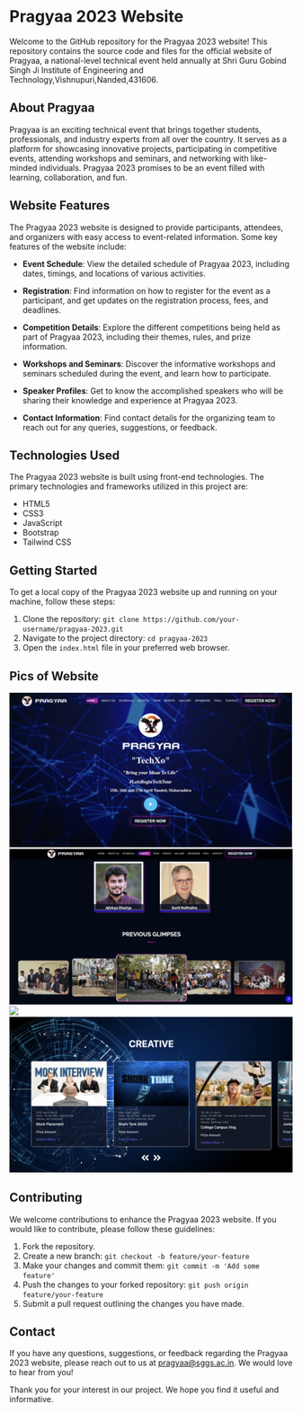 # Pragyaa 2023 Website

Welcome to the GitHub repository for the Pragyaa 2023 website! This repository contains the source code and files for the official website of Pragyaa, a national-level technical event held annually at Shri Guru Gobind Singh Ji Institute of Engineering and Technology,Vishnupuri,Nanded,431606.

## About Pragyaa

Pragyaa is an exciting technical event that brings together students, professionals, and industry experts from all over the country. It serves as a platform for showcasing innovative projects, participating in competitive events, attending workshops and seminars, and networking with like-minded individuals. Pragyaa 2023 promises to be an event filled with learning, collaboration, and fun.

## Website Features

The Pragyaa 2023 website is designed to provide participants, attendees, and organizers with easy access to event-related information. Some key features of the website include:

- **Event Schedule**: View the detailed schedule of Pragyaa 2023, including dates, timings, and locations of various activities.

- **Registration**: Find information on how to register for the event as a participant, and get updates on the registration process, fees, and deadlines.

- **Competition Details**: Explore the different competitions being held as part of Pragyaa 2023, including their themes, rules, and prize information.

- **Workshops and Seminars**: Discover the informative workshops and seminars scheduled during the event, and learn how to participate.

- **Speaker Profiles**: Get to know the accomplished speakers who will be sharing their knowledge and experience at Pragyaa 2023.

- **Contact Information**: Find contact details for the organizing team to reach out for any queries, suggestions, or feedback.

## Technologies Used

The Pragyaa 2023 website is built using front-end technologies. The primary technologies and frameworks utilized in this project are:

- HTML5
- CSS3
- JavaScript
- Bootstrap
- Tailwind CSS

## Getting Started

To get a local copy of the Pragyaa 2023 website up and running on your machine, follow these steps:

1. Clone the repository: `git clone https://github.com/your-username/pragyaa-2023.git`
2. Navigate to the project directory: `cd pragyaa-2023`
3. Open the `index.html` file in your preferred web browser.

## Pics of Website

<img src="./assets/img/readme1.png">
<img src="./assets/img/readme2.png">
<img src="./assets/img/readme3.png">
<img src="./assets/img/readme4.png">

## Contributing

We welcome contributions to enhance the Pragyaa 2023 website. If you would like to contribute, please follow these guidelines:

1. Fork the repository.
2. Create a new branch: `git checkout -b feature/your-feature`
3. Make your changes and commit them: `git commit -m 'Add some feature'`
4. Push the changes to your forked repository: `git push origin feature/your-feature`
5. Submit a pull request outlining the changes you have made.


## Contact

If you have any questions, suggestions, or feedback regarding the Pragyaa 2023 website, please reach out to us at [pragyaa@sggs.ac.in](mailto:pragyaa@sggs.ac.in). We would love to hear from you!

Thank you for your interest in our project. We hope you find it useful and informative.
